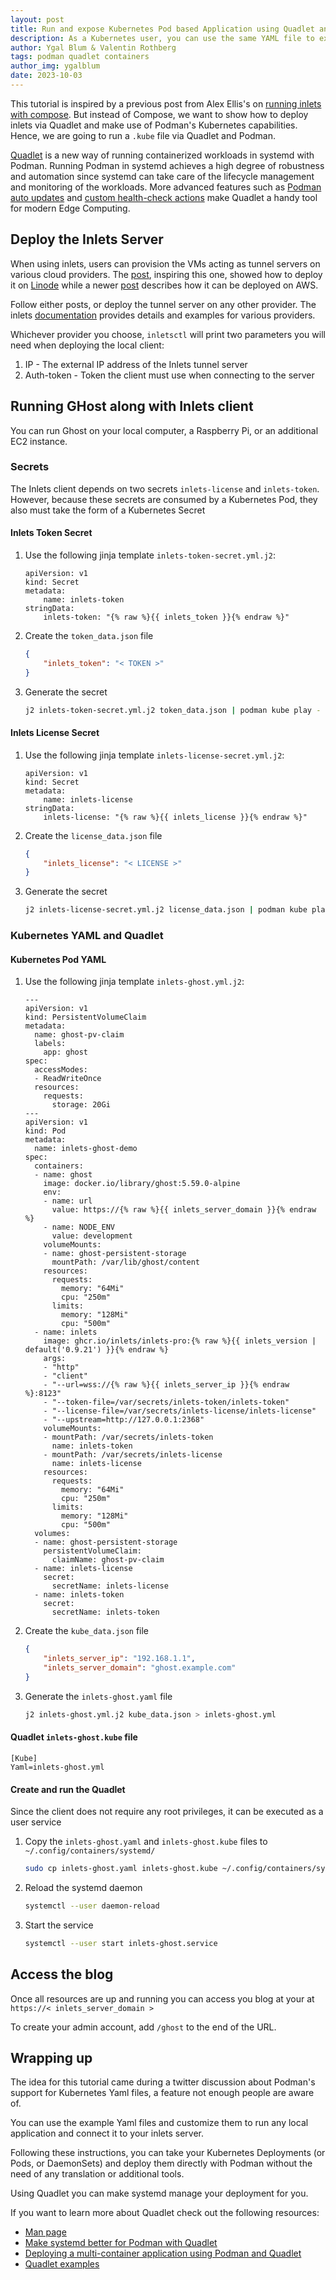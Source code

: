 ```yaml
---
layout: post
title: Run and expose Kubernetes Pod based Application using Quadlet and Inlets
description: As a Kubernetes user, you can use the same YAML file to expose your application using Inlets
author: Ygal Blum & Valentin Rothberg
tags: podman quadlet containers
author_img: ygalblum
date: 2023-10-03
---
```


This tutorial is inspired by a previous post from Alex Ellis's on [running inlets with compose](https://inlets.dev/blog/2021/09/09/compose-and-inlets.html).
But instead of Compose, we want to show how to deploy inlets via Quadlet and make use of Podman's Kubernetes capabilities. Hence, we are going to run a `.kube` file via Quadlet and Podman.

[Quadlet](https://docs.podman.io/en/latest/markdown/podman-systemd.unit.5.html) is a new way of running containerized workloads in systemd with Podman.
Running Podman in systemd achieves a high degree of robustness and automation since systemd can take care of the lifecycle management and monitoring of the workloads.
More advanced features such as [Podman auto updates](https://docs.podman.io/en/latest/markdown/podman-auto-update.1.html) and [custom health-check actions](https://www.redhat.com/sysadmin/podman-edge-healthcheck) make Quadlet a handy tool for modern Edge Computing.

## Deploy the Inlets Server

When using inlets, users can provision the VMs acting as tunnel servers on various cloud providers.
The [post](https://inlets.dev/blog/2021/09/09/compose-and-inlets.html), inspiring this one, showed how to deploy it on [Linode](https://www.linode.com/) while a newer [post](https://inlets.dev/blog/2023/09/01/tunnel-aws-ec2.html) describes how it can be deployed on AWS.

Follow either posts, or deploy the tunnel server on any other provider.
The inlets [documentation](https://docs.inlets.dev/reference/inletsctl/#examples-for-specific-cloud-providers) provides details and examples for various providers.

Whichever provider you choose, `inletsctl` will print two parameters you will need when deploying the local client:
1. IP - The external IP address of the Inlets tunnel server
2. Auth-token - Token the client must use when connecting to the server

## Running GHost along with Inlets client

You can run Ghost on your local computer, a Raspberry Pi, or an additional EC2 instance.

### Secrets

The Inlets client depends on two secrets `inlets-license` and `inlets-token`.
However, because these secrets are consumed by a Kubernetes Pod, they also must take the form of a Kubernetes Secret

#### Inlets Token Secret

1. Use the following jinja template `inlets-token-secret.yml.j2`:
    ```jinja
    apiVersion: v1
    kind: Secret
    metadata:
        name: inlets-token
    stringData:
        inlets-token: "{% raw %}{{ inlets_token }}{% endraw %}"
    ```

2. Create the `token_data.json` file
    ```json
    {
        "inlets_token": "< TOKEN >"
    }
    ```
3. Generate the secret
    ```bash
    j2 inlets-token-secret.yml.j2 token_data.json | podman kube play -

#### Inlets License Secret

1. Use the following jinja template `inlets-license-secret.yml.j2`:
    ```jinja
    apiVersion: v1
    kind: Secret
    metadata:
        name: inlets-license
    stringData:
        inlets-license: "{% raw %}{{ inlets_license }}{% endraw %}"
    ```

2. Create the `license_data.json` file
    ```json
    {
        "inlets_license": "< LICENSE >"
    }
    ```
3. Generate the secret
    ```bash
    j2 inlets-license-secret.yml.j2 license_data.json | podman kube play -
    ```

### Kubernetes YAML and Quadlet

#### Kubernetes Pod YAML
1. Use the following jinja template `inlets-ghost.yml.j2`:

    ```jinja
    ---
    apiVersion: v1
    kind: PersistentVolumeClaim
    metadata:
      name: ghost-pv-claim
      labels:
        app: ghost
    spec:
      accessModes:
      - ReadWriteOnce
      resources:
        requests:
          storage: 20Gi
    ---
    apiVersion: v1
    kind: Pod
    metadata:
      name: inlets-ghost-demo
    spec:
      containers:
      - name: ghost
        image: docker.io/library/ghost:5.59.0-alpine
        env:
        - name: url
          value: https://{% raw %}{{ inlets_server_domain }}{% endraw %}
        - name: NODE_ENV
          value: development
        volumeMounts:
        - name: ghost-persistent-storage
          mountPath: /var/lib/ghost/content
        resources:
          requests:
            memory: "64Mi"
            cpu: "250m"
          limits:
            memory: "128Mi"
            cpu: "500m"
      - name: inlets
        image: ghcr.io/inlets/inlets-pro:{% raw %}{{ inlets_version | default('0.9.21') }}{% endraw %}
        args:
        - "http"
        - "client"
        - "--url=wss://{% raw %}{{ inlets_server_ip }}{% endraw %}:8123"
        - "--token-file=/var/secrets/inlets-token/inlets-token"
        - "--license-file=/var/secrets/inlets-license/inlets-license"
        - "--upstream=http://127.0.0.1:2368"
        volumeMounts:
        - mountPath: /var/secrets/inlets-token
          name: inlets-token
        - mountPath: /var/secrets/inlets-license
          name: inlets-license
        resources:
          requests:
            memory: "64Mi"
            cpu: "250m"
          limits:
            memory: "128Mi"
            cpu: "500m"
      volumes:
      - name: ghost-persistent-storage
        persistentVolumeClaim:
          claimName: ghost-pv-claim
      - name: inlets-license
        secret:
          secretName: inlets-license
      - name: inlets-token
        secret:
          secretName: inlets-token
    ```
2. Create the `kube_data.json` file
    ```json
    {
        "inlets_server_ip": "192.168.1.1",
        "inlets_server_domain": "ghost.example.com"
    }
    ```
3. Generate the `inlets-ghost.yaml` file
    ```bash
    j2 inlets-ghost.yml.j2 kube_data.json > inlets-ghost.yml
    ```

#### Quadlet `inlets-ghost.kube` file
```
[Kube]
Yaml=inlets-ghost.yml
```

#### Create and run the Quadlet
Since the client does not require any root privileges, it can be executed as a user service

1. Copy the `inlets-ghost.yaml` and `inlets-ghost.kube` files to  `~/.config/containers/systemd/`
    ``` bash
    sudo cp inlets-ghost.yaml inlets-ghost.kube ~/.config/containers/systemd/
    ```
2. Reload the systemd daemon
    ```bash
    systemctl --user daemon-reload
    ```
3. Start the service
    ```bash
    systemctl --user start inlets-ghost.service
    ```

## Access the blog

Once all resources are up and running you can access you blog at your at `https://< inlets_server_domain >`

To create your admin account, add `/ghost` to the end of the URL.

## Wrapping up

The idea for this tutorial came during a twitter discussion about Podman's support for Kubernetes Yaml files, a feature not enough people are aware of.

You can use the example Yaml files and customize them to run any local application and connect it to your inlets server.

Following these instructions, you can take your Kubernetes Deployments (or Pods, or DaemonSets) and deploy them directly with Podman without the need of any translation or additional tools.

Using Quadlet you can make systemd manage your deployment for you.

If you want to learn more about Quadlet check out the following resources:
- [Man page](https://docs.podman.io/en/latest/markdown/podman-systemd.unit.5.html)
- [Make systemd better for Podman with Quadlet](https://www.redhat.com/sysadmin/quadlet-podman)
- [Deploying a multi-container application using Podman and Quadlet](https://www.redhat.com/sysadmin/multi-container-application-podman-quadlet)
- [Quadlet examples](https://github.com/containers/appstore/tree/main/quadlet)